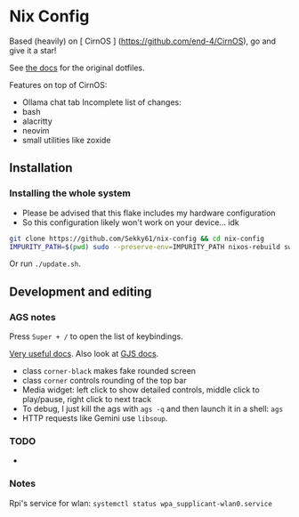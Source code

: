 # Nix Config

Based (heavily) on [ CirnOS ] (https://github.com/end-4/CirnOS), go and give it a star!

See [the docs](https://end-4.github.io/dots-hyprland-wiki/en/i-i/02usage/) for the original dotfiles.

Features on top of CirnOS:
- Ollama chat tab
Incomplete list of changes:
- bash
- alacritty
- neovim
- small utilities like zoxide

## Installation

### Installing the whole system
- Please be advised that this flake includes my hardware configuration
- So this configuration likely won't work on your device... idk
```bash
git clone https://github.com/Sekky61/nix-config && cd nix-config
IMPURITY_PATH=$(pwd) sudo --preserve-env=IMPURITY_PATH nixos-rebuild switch --flake .#michal --impure
```
Or run `./update.sh`.

## Development and editing

### AGS notes

Press `Super + /` to open the list of keybindings.

[Very useful docs](https://aylur.github.io/ags-docs/). Also look at [GJS docs](https://gjs.guide/).

- class `corner-black` makes fake rounded screen
- class `corner` controls rounding of the top bar
- Media widget: left click to show detailed controls, middle click to play/pause, right click to next track
- To debug, I just kill the ags with `ags -q` and then launch it in a shell: `ags`
- HTTP requests like Gemini use `libsoup`.

### TODO

-

### Notes 

Rpi's service for wlan: `systemctl status wpa_supplicant-wlan0.service`
